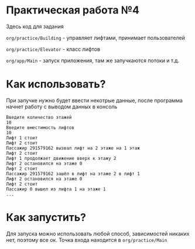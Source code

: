 # Практическая работа №4

Здесь код для задания 

`org/practice/Building` - управляет лифтами, принимает пользователей

`org/practice/Elevator` - класс лифтов

`org/app/Main` - запуск приложения, там же запучкаются потоки и т.д.

# Как использовать?

При запучке нужно будет ввести некотрые данные, после программа начнет работу с выводом данных в консоль

	Введите количество этажей
	10
	Введите вместимость лифтов
	10
	Лифт 1 стоит
	Лифт 2 стоит
	Пассажир 291579162 вызвал лифт на 2 этаже на 1 этаж
	Лифт 2 стоит
	Лифт 1 продолжает движение вверх к этажу 2
	Лифт 2 остановился на этаже 0
	Лифт 2 стоит
	Пассажир 291579162 зашёл в лифт на этаже 2 в лифт 1
	Лифт 2 остановился на этаже 0
	Лифт 2 стоит
	Пассажир 0 вышел из лифта 1 на этаже 1
	...

# Как запустить?

Для запуска можно использовать любой способ, зависимостей никаких нет, поэтому все ок. Точка входа находится в `org/practice/Main`
